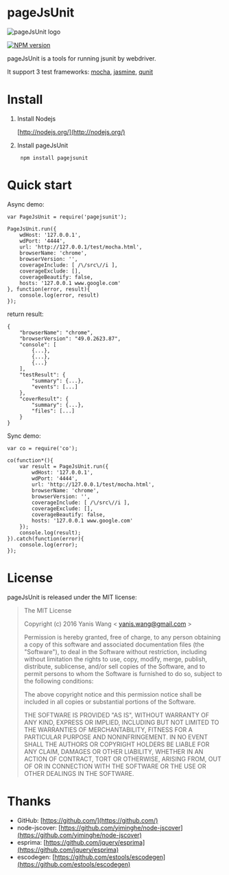 pageJsUnit
=======================

![pageJsUnit logo](https://raw.github.com/yaniswang/pageJsUnit/master/logo.png)

[![NPM version](https://badge.fury.io/js/pagejsunit.png)](http://badge.fury.io/js/pagejsunit)

pageJsUnit is a tools for running jsunit by webdriver.

It support 3 test frameworks: [mocha](https://mochajs.org/), [jasmine](http://jasmine.github.io/), [qunit](https://qunitjs.com/)

Install
=======================

1. Install Nodejs
    
    [http://nodejs.org/](http://nodejs.org/)

2. Install pageJsUnit

        npm install pagejsunit

Quick start
=======================

Async demo:

    var PageJsUnit = require('pagejsunit');

    PageJsUnit.run({
        wdHost: '127.0.0.1',
        wdPort: '4444',
        url: 'http://127.0.0.1/test/mocha.html',
        browserName: 'chrome',
        browserVersion: '',
        coverageInclude: [ /\/src\//i ],
        coverageExclude: [],
        coverageBeautify: false,
        hosts: '127.0.0.1 www.google.com'
    }, function(error, result){
        console.log(error, result)
    });

return result:

    {
        "browserName": "chrome", 
        "browserVersion": "49.0.2623.87", 
        "console": [
            {...}, 
            {...}, 
            {...}
        ], 
        "testResult": {
            "summary": {...}, 
            "events": [...]
        }, 
        "coverResult": {
            "summary": {...}, 
            "files": [...]
        }
    }

Sync demo:

    var co = require('co');

    co(function*(){
        var result = PageJsUnit.run({
            wdHost: '127.0.0.1',
            wdPort: '4444',
            url: 'http://127.0.0.1/test/mocha.html',
            browserName: 'chrome',
            browserVersion: '',
            coverageInclude: [ /\/src\//i ],
            coverageExclude: [],
            coverageBeautify: false,
            hosts: '127.0.0.1 www.google.com'
        });
        console.log(result);
    }).catch(function(error){
        console.log(error);
    });

License
================

pageJsUnit is released under the MIT license:

> The MIT License
>
> Copyright (c) 2016 Yanis Wang \< yanis.wang@gmail.com \>
>
> Permission is hereby granted, free of charge, to any person obtaining a copy
> of this software and associated documentation files (the "Software"), to deal
> in the Software without restriction, including without limitation the rights
> to use, copy, modify, merge, publish, distribute, sublicense, and/or sell
> copies of the Software, and to permit persons to whom the Software is
> furnished to do so, subject to the following conditions:
>
> The above copyright notice and this permission notice shall be included in
> all copies or substantial portions of the Software.
>
> THE SOFTWARE IS PROVIDED "AS IS", WITHOUT WARRANTY OF ANY KIND, EXPRESS OR
> IMPLIED, INCLUDING BUT NOT LIMITED TO THE WARRANTIES OF MERCHANTABILITY,
> FITNESS FOR A PARTICULAR PURPOSE AND NONINFRINGEMENT. IN NO EVENT SHALL THE
> AUTHORS OR COPYRIGHT HOLDERS BE LIABLE FOR ANY CLAIM, DAMAGES OR OTHER
> LIABILITY, WHETHER IN AN ACTION OF CONTRACT, TORT OR OTHERWISE, ARISING FROM,
> OUT OF OR IN CONNECTION WITH THE SOFTWARE OR THE USE OR OTHER DEALINGS IN
> THE SOFTWARE.

Thanks
================

* GitHub: [https://github.com/](https://github.com/)
* node-jscover: [https://github.com/yiminghe/node-jscover](https://github.com/yiminghe/node-jscover)
* esprima: [https://github.com/jquery/esprima](https://github.com/jquery/esprima)
* escodegen: [https://github.com/estools/escodegen](https://github.com/estools/escodegen)